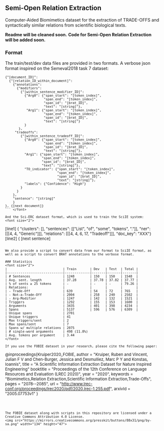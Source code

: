 Semi-Open Relation Extraction
--

Computer-Aided Biomimetics dataset for the extraction of TRADE-OFFS and syntactically similar relations from scientific biological texts.

**Readme will be cleaned soon.**
**Code for Semi-Open Relation Extraction will be added soon.**

### Format
The train/test/dev data files are provided in two formats. A verbose json format inspired on the Semeval2018 task 7 dataset:
<font size="2">
```
{"[document_ID]": 
  {"[relation_ID_within_document]": 
    {"annotations": 
      {"modifiers": 
        {"[within_sentence_modifier_ID]": 
          {"Arg0": {"span_start": "[token_index]", 
                    "span_end": "[token_index]", 
                    "span_id": "[brat_ID]",  
                    "text": "[string]"}, 
           "Arg1": {"span_start": "[token_index]", 
                    "span_end": "[token_index]", 
                    "span_id": "[brat_ID]", 
                    "text": "[string]"}
          }
       }, 
     "tradeoffs": 
        {"[within_sentence_tradeoff_ID]": 
          {"Arg0": {"span_start": "[token_index]", 
                    "span_end": "[token_index]", 
                    "span_id": "[brat_ID]",  
                    "text": "[string]"}, 
          "Arg1": {"span_start": "[token_index]", 
                   "span_end": "[token_index]", 
                   "span_id": "[brat_ID]",  
                   "text": "[string]"},           
          "TO_indicator": {"span_start": "[token_index]", 
                           "span_end": "[token_index]", 
                           "span_id": "[brat_ID]",  
                           "text": "[string]"}, 
          "labels": {"Confidence": "High"}
        }
      }
    }, 
    "sentence": "[string]"
    }
}, {[next document]}
``` </font>

And the Sci-ERC dataset format, which is used to train the SciIE system:
<font size="2"> 
```
[line1] {   "clusters": [],
              "sentences": [["List", "of", "some", "tokens", "."]],
              "ner": [[[4, 4, "Generic"]]],
              "relations": [[[4, 4, 6, 17, "Tradeoff"]]],
              "doc_key": "XXX"}
[line2] {   [next sentence]
``` </font>

We also provide a script to convert data from our format to SciIE format, as well as a script to convert BRAT annotations to the verbose format.

### Statistics
<font size="2"> 
|                             | Train       | Dev   | Test  | Total |
|-----------------------------|-------------|-------|-------|-------|
| # Sentences                 | 1248        | 150   | 150   | 1548  |
| Avg. sent. length           | 37.28       | 37.78 | 37.82 | 37.77 |
| % of sents ≥ 25 tokens      | -           | -     | -     | 79.26 |
| Relations:                  |             |       |       |       |
| - Trade-Off                 | 639         | 54    | 72    | 765   |
| - Not-a-Trade-Off           | 2004        | 258   | 240   | 2502  |
| - Arg-Modifier              | 1247        | 142   | 132   | 1521  |
| Triggers                    | 1292        | 155   | 153   | 1600  |
| Arguments                   | 3435        | 401   | 398   | 4234  |
| Spans                       | 5137        | 596   | 576   | 6309  |
| Unique spans                | 2701        
| Unique triggers             | 41          
| Max triggers/sent           | 2           
| Max spans/sent              | 7           
| Spans w/ multiple relations | 2075        
| # single-word arguments     | 498 (11.8%) 
| Avg. tokens per argument    | 3.44        
</font>

If you use the FOBIE dataset in your research, please cite the following paper:
```
@inproceedings{Kruiper2020_FOBIE,
  author =      "Kruiper, Ruben 
                and Vincent, Julian F V 
                and Chen-Burger, Jessica 
                and Desmulliez, Marc P Y 
                and Konstas, Ioannis",
  title =       "A Scientific Information Extraction Dataset for Nature Inspired Engineering"
  booktitle =   "Proceedings of the 12th Conference on Language Resources and Evaluation (LREC 2020)",
  year =        "2020",
  keywords =    "Biomimetics,Relation Extraction,Scientific Information Extraction,Trade-Offs",
  pages =       "2078--2085",
  url =         "http://www.lrec-conf.org/proceedings/lrec2020/pdf/2020.lrec-1.255.pdf",
  arxivId =     "2005.07753v1"
}
```



The FOBIE dataset along with scripts in this repository are licensed under a Creative Commons Attribution 4.0 License.
<img src="https://mirrors.creativecommons.org/presskit/buttons/88x31/png/by-sa.png" width="134" height="47">


